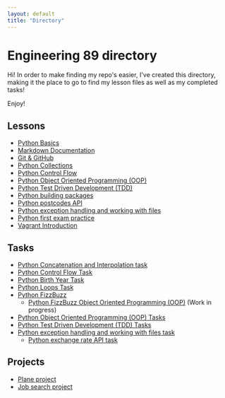 ```yaml
---
layout: default
title: "Directory"
---
```

# Engineering 89 directory
Hi! In order to make finding my repo's easier, I've created this directory, making it the place to go to find my lesson files as well as my completed tasks!

Enjoy!

## Lessons
- [Python Basics](https://github.com/monotiller/engineering89_python_basics)
- [Markdown Documentation](https://github.com/monotiller/engineering89_markdown_documentation)
- [Git & GitHub](https://github.com/monotiller/engineering89_git_github)
- [Python Collections](https://github.com/monotiller/engineering89_python_collections)
- [Python Control Flow](https://github.com/monotiller/engineering89_python_control_flow)
- [Python Object Oriented Programming (OOP)](https://github.com/monotiller/engineering89_python_oop)
- [Python Test Driven Development (TDD)](https://github.com/monotiller/engineering89_python_tdd)
- [Python building packages](https://github.com/monotiller/engineering89_python_building_packages)
- [Python postcodes API](https://github.com/monotiller/engineering89_python_postcode_api)
- [Python exception handling and working with files](https://github.com/monotiller/engineering89_python_exception_handling_working_with_files)
- [Python first exam practice](https://github.com/monotiller/engineering89_python_exam_practice_1)
- [Vagrant Introduction](https://github.com/monotiller/engineering89_vagrant)

## Tasks
- [Python Concatenation and Interpolation task](https://github.com/monotiller/engineering89_python_concatenation_interpolation_task)
- [Python Control Flow Task](https://github.com/monotiller/engineering89_python_control_flow_task)
- [Python Birth Year Task](https://github.com/monotiller/engineering89_python_birth_year_task)
- [Python Loops Task](https://github.com/monotiller/engineering89_python_loops_task)
- [Python FizzBuzz](https://github.com/monotiller/engineering89_python_fizzbuzz_task)
  - [Python FizzBuzz Object Oriented Programming (OOP)](https://github.com/monotiller/engineering89_python_fizzbuzz_task/tree/oop) (Work in progress)
- [Python Object Oriented Programming (OOP) Tasks](https://github.com/monotiller/engineering89_python_oop_tasks)
- [Python Test Driven Development (TDD) Tasks](https://github.com/monotiller/engineering89_python_tdd_task)
- [Python exception handling and working with files task](https://github.com/monotiller/engineering89_python_exception_handling_working_with_files_task)
  - [Python exchange rate API task](https://github.com/monotiller/engineering89_python_exchange_rate_task)

## Projects
- [Plane project](https://github.com/engineering89-plane-project-group-3/project)
- [Job search project](https://github.com/engineering89-job-project-group-2/project)
